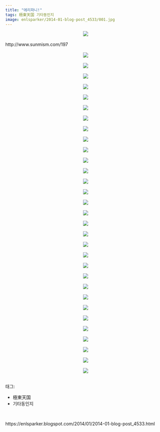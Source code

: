 ```yaml
---
title: "에리파니!"
tags: 極東天国 기타동인지
image: enlsparker/2014-01-blog-post_4533/001.jpg
---
```

<div class="article">
<div class="post-body entry-content" id="post-body-3957207711590760454" itemprop="description articleBody">
<div class="separator" style="clear: both; text-align: center;">
<a href="//3.bp.blogspot.com/-K_MrGNbvLhc/UuKJFlCIUcI/AAAAAAAAEAE/9Z5DGrDESyM/s1600/Image_01.jpg" imageanchor="1" style="margin-left: 1em; margin-right: 1em;"><img border="0" src="{{ site.nasurl }}/enlsparker/2014-01-blog-post_4533/Image_01.jpg"/></a></div>
<br/>
<a name="more"></a>http://www.sunmism.com/197<br/>
<br/>
<div class="separator" style="clear: both; text-align: center;">
<a href="//4.bp.blogspot.com/-QkbcLp1M18o/UuKJFAiPtAI/AAAAAAAAEAM/f-2eMHrPKJI/s1600/Image_02.jpg" imageanchor="1" style="margin-left: 1em; margin-right: 1em;"><img border="0" src="{{ site.nasurl }}/enlsparker/2014-01-blog-post_4533/Image_02.jpg"/></a></div>
<br/>
<div class="separator" style="clear: both; text-align: center;">
<a href="//3.bp.blogspot.com/-kflrbwMMwCo/UuKJFv1YQJI/AAAAAAAAEAI/aPOKhwp1c_Q/s1600/Image_03.jpg" imageanchor="1" style="margin-left: 1em; margin-right: 1em;"><img border="0" src="{{ site.nasurl }}/enlsparker/2014-01-blog-post_4533/Image_03.jpg"/></a></div>
<br/>
<div class="separator" style="clear: both; text-align: center;">
<a href="//1.bp.blogspot.com/-Hoxwj6yf1Lw/UuKJHuIgktI/AAAAAAAAEAc/twACTmvrPaQ/s1600/Image_04.jpg" imageanchor="1" style="margin-left: 1em; margin-right: 1em;"><img border="0" src="{{ site.nasurl }}/enlsparker/2014-01-blog-post_4533/Image_04.jpg"/></a></div>
<br/>
<div class="separator" style="clear: both; text-align: center;">
<a href="//2.bp.blogspot.com/-jiusL_jYkLA/UuKJIXXpb_I/AAAAAAAAEAo/MkSZJnd01-w/s1600/Image_05.jpg" imageanchor="1" style="margin-left: 1em; margin-right: 1em;"><img border="0" src="{{ site.nasurl }}/enlsparker/2014-01-blog-post_4533/Image_05.jpg"/></a></div>
<br/>
<div class="separator" style="clear: both; text-align: center;">
<a href="//4.bp.blogspot.com/-a_H9dXFQ9wg/UuKJIUCNxaI/AAAAAAAAEAk/m_f11C9Decw/s1600/Image_06.jpg" imageanchor="1" style="margin-left: 1em; margin-right: 1em;"><img border="0" src="{{ site.nasurl }}/enlsparker/2014-01-blog-post_4533/Image_06.jpg"/></a></div>
<br/>
<div class="separator" style="clear: both; text-align: center;">
<a href="//3.bp.blogspot.com/-6ReL7wP2k0A/UuKJI9O20sI/AAAAAAAAEAs/EFsFXSxrb8A/s1600/Image_07.jpg" imageanchor="1" style="margin-left: 1em; margin-right: 1em;"><img border="0" src="{{ site.nasurl }}/enlsparker/2014-01-blog-post_4533/Image_07.jpg"/></a></div>
<br/>
<div class="separator" style="clear: both; text-align: center;">
<a href="//4.bp.blogspot.com/-c52lyQdnjOI/UuKJJ2Hk8hI/AAAAAAAAEA8/ekXD2-SB8Rs/s1600/Image_08.jpg" imageanchor="1" style="margin-left: 1em; margin-right: 1em;"><img border="0" src="{{ site.nasurl }}/enlsparker/2014-01-blog-post_4533/Image_08.jpg"/></a></div>
<br/>
<div class="separator" style="clear: both; text-align: center;">
<a href="//4.bp.blogspot.com/-8quBRifOOB8/UuKJKRWVzfI/AAAAAAAAEBA/1dH8rXJmnDE/s1600/Image_09.jpg" imageanchor="1" style="margin-left: 1em; margin-right: 1em;"><img border="0" src="{{ site.nasurl }}/enlsparker/2014-01-blog-post_4533/Image_09.jpg"/></a></div>
<br/>
<div class="separator" style="clear: both; text-align: center;">
<a href="//3.bp.blogspot.com/-7wp-cBrOsG4/UuKJKSPESYI/AAAAAAAAEBI/IDxSfYA5cSk/s1600/Image_10.jpg" imageanchor="1" style="margin-left: 1em; margin-right: 1em;"><img border="0" src="{{ site.nasurl }}/enlsparker/2014-01-blog-post_4533/Image_10.jpg"/></a></div>
<br/>
<div class="separator" style="clear: both; text-align: center;">
<a href="//2.bp.blogspot.com/-fXKTsWqJKm8/UuKJLKAdbpI/AAAAAAAAEBQ/eGOgfEeJS30/s1600/Image_11.jpg" imageanchor="1" style="margin-left: 1em; margin-right: 1em;"><img border="0" src="{{ site.nasurl }}/enlsparker/2014-01-blog-post_4533/Image_11.jpg"/></a></div>
<br/>
<div class="separator" style="clear: both; text-align: center;">
<a href="//3.bp.blogspot.com/-zzTAF8dXdOk/UuKJMOl1HYI/AAAAAAAAEBc/4Cgthf1F6mg/s1600/Image_12.jpg" imageanchor="1" style="margin-left: 1em; margin-right: 1em;"><img border="0" src="{{ site.nasurl }}/enlsparker/2014-01-blog-post_4533/Image_12.jpg"/></a></div>
<br/>
<div class="separator" style="clear: both; text-align: center;">
<a href="//3.bp.blogspot.com/-IZeT4TRbHHI/UuKJM8fsjFI/AAAAAAAAEBk/5F-zXaYW7WE/s1600/Image_13.jpg" imageanchor="1" style="margin-left: 1em; margin-right: 1em;"><img border="0" src="{{ site.nasurl }}/enlsparker/2014-01-blog-post_4533/Image_13.jpg"/></a></div>
<br/>
<div class="separator" style="clear: both; text-align: center;">
<a href="//3.bp.blogspot.com/--i5R2SYqAW4/UuKJNOSVGBI/AAAAAAAAEBs/sO2wz615R1k/s1600/Image_14.jpg" imageanchor="1" style="margin-left: 1em; margin-right: 1em;"><img border="0" src="{{ site.nasurl }}/enlsparker/2014-01-blog-post_4533/Image_14.jpg"/></a></div>
<br/>
<div class="separator" style="clear: both; text-align: center;">
<a href="//3.bp.blogspot.com/-BAyrLIJ2HEk/UuKJNu40UHI/AAAAAAAAEBw/iVzKo8qssVs/s1600/Image_15.jpg" imageanchor="1" style="margin-left: 1em; margin-right: 1em;"><img border="0" src="{{ site.nasurl }}/enlsparker/2014-01-blog-post_4533/Image_15.jpg"/></a></div>
<br/>
<div class="separator" style="clear: both; text-align: center;">
<a href="//3.bp.blogspot.com/-hlFYUWn4y74/UuKJOTla5dI/AAAAAAAAEB4/OBgZ-LCymhg/s1600/Image_16.jpg" imageanchor="1" style="margin-left: 1em; margin-right: 1em;"><img border="0" src="{{ site.nasurl }}/enlsparker/2014-01-blog-post_4533/Image_16.jpg"/></a></div>
<br/>
<div class="separator" style="clear: both; text-align: center;">
<a href="//3.bp.blogspot.com/-FHTR-e64UhE/UuKJPj3oidI/AAAAAAAAECE/o16L0Is-PjI/s1600/Image_17.jpg" imageanchor="1" style="margin-left: 1em; margin-right: 1em;"><img border="0" src="{{ site.nasurl }}/enlsparker/2014-01-blog-post_4533/Image_17.jpg"/></a></div>
<br/>
<div class="separator" style="clear: both; text-align: center;">
<a href="//3.bp.blogspot.com/-3VgoDcIes8I/UuKJP5kTOyI/AAAAAAAAECI/1yLriTUcO9o/s1600/Image_18.jpg" imageanchor="1" style="margin-left: 1em; margin-right: 1em;"><img border="0" src="{{ site.nasurl }}/enlsparker/2014-01-blog-post_4533/Image_18.jpg"/></a></div>
<br/>
<div class="separator" style="clear: both; text-align: center;">
<a href="//1.bp.blogspot.com/-sDeKgeCIKlg/UuKJQMHM-xI/AAAAAAAAECM/sYcf51-vEy0/s1600/Image_19.jpg" imageanchor="1" style="margin-left: 1em; margin-right: 1em;"><img border="0" src="{{ site.nasurl }}/enlsparker/2014-01-blog-post_4533/Image_19.jpg"/></a></div>
<br/>
<div class="separator" style="clear: both; text-align: center;">
<a href="//4.bp.blogspot.com/-HNIt7ZbP1_k/UuKJQi-XW0I/AAAAAAAAECY/YuxCLwpoqQg/s1600/Image_20.jpg" imageanchor="1" style="margin-left: 1em; margin-right: 1em;"><img border="0" src="{{ site.nasurl }}/enlsparker/2014-01-blog-post_4533/Image_20.jpg"/></a></div>
<br/>
<div class="separator" style="clear: both; text-align: center;">
<a href="//4.bp.blogspot.com/-pceeHHQpILI/UuKJRxZtgJI/AAAAAAAAECk/-Z9eplDwU0M/s1600/Image_21.jpg" imageanchor="1" style="margin-left: 1em; margin-right: 1em;"><img border="0" src="{{ site.nasurl }}/enlsparker/2014-01-blog-post_4533/Image_21.jpg"/></a></div>
<br/>
<div class="separator" style="clear: both; text-align: center;">
<a href="//4.bp.blogspot.com/-4I2warlVqMI/UuKJSd0OEoI/AAAAAAAAECo/YMvS0SiRo0k/s1600/Image_22.jpg" imageanchor="1" style="margin-left: 1em; margin-right: 1em;"><img border="0" src="{{ site.nasurl }}/enlsparker/2014-01-blog-post_4533/Image_22.jpg"/></a></div>
<br/>
<div class="separator" style="clear: both; text-align: center;">
<a href="//1.bp.blogspot.com/-eUi4z3KXa5k/UuKJSp094rI/AAAAAAAAECs/Om0u_YIGslY/s1600/Image_23.jpg" imageanchor="1" style="margin-left: 1em; margin-right: 1em;"><img border="0" src="{{ site.nasurl }}/enlsparker/2014-01-blog-post_4533/Image_23.jpg"/></a></div>
<br/>
<div class="separator" style="clear: both; text-align: center;">
<a href="//3.bp.blogspot.com/-e7aBdyfOScg/UuKJTUwAMlI/AAAAAAAAEC8/TRHUvJWF8LE/s1600/Image_24.jpg" imageanchor="1" style="margin-left: 1em; margin-right: 1em;"><img border="0" src="{{ site.nasurl }}/enlsparker/2014-01-blog-post_4533/Image_24.jpg"/></a></div>
<br/>
<div class="separator" style="clear: both; text-align: center;">
<a href="//3.bp.blogspot.com/-6QVHQqXUQVs/UuKJUni5HTI/AAAAAAAAEDA/y8ANNJP6nFE/s1600/Image_25.jpg" imageanchor="1" style="margin-left: 1em; margin-right: 1em;"><img border="0" src="{{ site.nasurl }}/enlsparker/2014-01-blog-post_4533/Image_25.jpg"/></a></div>
<br/>
<div class="separator" style="clear: both; text-align: center;">
<a href="//4.bp.blogspot.com/-7oVtXz4U3Sk/UuKJUt0sNQI/AAAAAAAAEDI/aP6UYdNlpHc/s1600/Image_26.jpg" imageanchor="1" style="margin-left: 1em; margin-right: 1em;"><img border="0" src="{{ site.nasurl }}/enlsparker/2014-01-blog-post_4533/Image_26.jpg"/></a></div>
<br/>
<div class="separator" style="clear: both; text-align: center;">
<a href="//3.bp.blogspot.com/-G-lL3N-HB1o/UuKJVIP8V2I/AAAAAAAAEDQ/DwHVjy0IRTs/s1600/Image_27.jpg" imageanchor="1" style="margin-left: 1em; margin-right: 1em;"><img border="0" src="{{ site.nasurl }}/enlsparker/2014-01-blog-post_4533/Image_27.jpg"/></a></div>
<br/>
<div class="separator" style="clear: both; text-align: center;">
<a href="//4.bp.blogspot.com/-1tkw2YHhCCg/UuKJV0bhm_I/AAAAAAAAEDc/h40rY2OuBlo/s1600/Image_28.jpg" imageanchor="1" style="margin-left: 1em; margin-right: 1em;"><img border="0" src="{{ site.nasurl }}/enlsparker/2014-01-blog-post_4533/Image_28.jpg"/></a></div>
<br/>
<div class="separator" style="clear: both; text-align: center;">
<a href="//4.bp.blogspot.com/-N6fVK5aIp0c/UuKJWdQBjVI/AAAAAAAAEDg/x4IHDlWgrUQ/s1600/Image_29.jpg" imageanchor="1" style="margin-left: 1em; margin-right: 1em;"><img border="0" src="{{ site.nasurl }}/enlsparker/2014-01-blog-post_4533/Image_29.jpg"/></a></div>
<br/>
<div class="separator" style="clear: both; text-align: center;">
<a href="//2.bp.blogspot.com/-p6I1DQSKXVY/UuKJWtcvg5I/AAAAAAAAEDo/4PoLYnMGltg/s1600/Image_30.jpg" imageanchor="1" style="margin-left: 1em; margin-right: 1em;"><img border="0" src="{{ site.nasurl }}/enlsparker/2014-01-blog-post_4533/Image_30.jpg"/></a></div>
<br/>
<div class="separator" style="clear: both; text-align: center;">
<a href="//4.bp.blogspot.com/-w0Q27E_QFeU/UuKJWx3TNjI/AAAAAAAAEDs/fFcGc1LbuJ0/s1600/Image_31.jpg" imageanchor="1" style="margin-left: 1em; margin-right: 1em;"><img border="0" src="{{ site.nasurl }}/enlsparker/2014-01-blog-post_4533/Image_31.jpg"/></a></div>
<br/>
<div class="separator" style="clear: both; text-align: center;">
<a href="//4.bp.blogspot.com/-2YoOH83g5Ww/UuKJXtyo-tI/AAAAAAAAED8/S1azUgT00O0/s1600/Image_32.jpg" imageanchor="1" style="margin-left: 1em; margin-right: 1em;"><img border="0" src="{{ site.nasurl }}/enlsparker/2014-01-blog-post_4533/Image_32.jpg"/></a></div>
<br/>
<div style="clear: both;"></div>
</div></div><div class="tagTrail">
<p>태그: </p>
<ul>
<li>極東天国</li>
<li>기타동인지</li>
</ul>
</div>
<br/>
<p id="refer">https://enlsparker.blogspot.com/2014/01/2014-01-blog-post_4533.html</p>
<br/>
